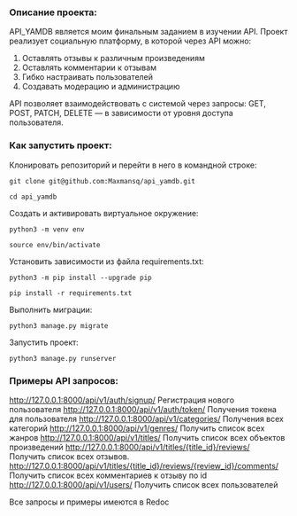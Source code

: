 ### Описание проекта:

API_YAMDB является моим финальным заданием в изучении API.
Проект реализует социальную платформу, в которой через API можно:
1) Оставлять отзывы к различным произведениям
2) Оставлять комментарии к отзывам
3) Гибко настраивать пользователей
4) Создавать модерацию и администрацию

API позволяет взаимодействовать с системой через запросы: GET, POST, PATCH, DELETE — в зависимости от уровня доступа пользователя.

### Как запустить проект:

Клонировать репозиторий и перейти в него в командной строке:

```
git clone git@github.com:Maxmansq/api_yamdb.git
```

```
cd api_yamdb
```

Cоздать и активировать виртуальное окружение:

```
python3 -m venv env
```

```
source env/bin/activate
```

Установить зависимости из файла requirements.txt:

```
python3 -m pip install --upgrade pip
```

```
pip install -r requirements.txt
```

Выполнить миграции:

```
python3 manage.py migrate
```

Запустить проект:

```
python3 manage.py runserver
```
### Примеры API запросов:

http://127.0.0.1:8000/api/v1/auth/signup/ Регистрация нового пользователя
http://127.0.0.1:8000/api/v1/auth/token/ Получения токена для пользователя
http://127.0.0.1:8000/api/v1/categories/ Получения всех категорий
http://127.0.0.1:8000/api/v1/genres/ Получить список всех жанров
http://127.0.0.1:8000/api/v1/titles/ Получить список всех объектов произведений
http://127.0.0.1:8000/api/v1/titles/{title_id}/reviews/ Получить список всех отзывов.
http://127.0.0.1:8000/api/v1/titles/{title_id}/reviews/{review_id}/comments/ Получить список всех комментариев к отзыву по id
http://127.0.0.1:8000/api/v1/users/ Получить список всех пользователей

Все запросы и примеры имеются в Redoc